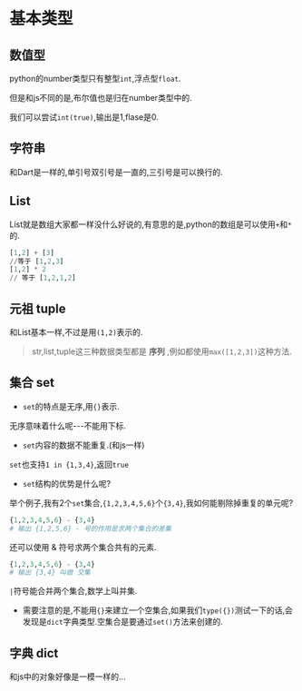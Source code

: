 # 基本类型

## 数值型

python的number类型只有整型`int`,浮点型`float`.

但是和js不同的是,布尔值也是归在number类型中的.

我们可以尝试`int(true)`,输出是1,flase是0.

## 字符串
和Dart是一样的,单引号双引号是一直的,三引号是可以换行的.

## List

List就是数组大家都一样没什么好说的,有意思的是,python的数组是可以使用`+`和`*`的.
```python
[1,2] + [3] 
//等于 [1,2,3]
[1,2] * 2 
// 等于 [1,2,1,2]
```

## 元祖 tuple
和List基本一样,不过是用`(1,2)`表示的.

>str,list,tuple这三种数据类型都是 **序列** ,例如都使用`max([1,2,3])`这种方法.

## 集合 set

* `set`的特点是无序,用`{}`表示.

无序意味着什么呢---不能用下标.

* `set`内容的数据不能重复.(和js一样)

`set`也支持`1 in {1,3,4}`,返回`true`

* `set`结构的优势是什么呢?

举个例子,我有2个`set`集合,`{1,2,3,4,5,6}`个`{3,4}`,我如何能剔除掉重复的单元呢?

```python
{1,2,3,4,5,6} - {3,4}
# 输出 {1,2,5,6} - 号的作用是求两个集合的差集
```
还可以使用 & 符号求两个集合共有的元素.
```python
{1,2,3,4,5,6} - {3,4}
# 输出 {3,4} 叫做 交集
```
`|`符号能合并两个集合,数学上叫并集.

* 需要注意的是,不能用`{}`来建立一个空集合,如果我们`type({})`测试一下的话,会发现是`dict`字典类型.空集合是要通过`set()`方法来创建的.

## 字典 dict
和js中的对象好像是一模一样的...